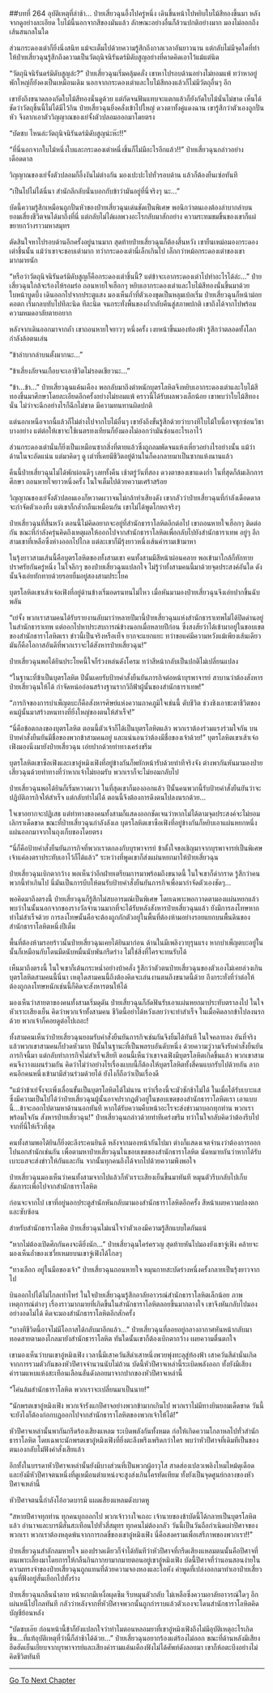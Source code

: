 ##บทที่ 264 อุบัติเหตุที่ล่าช้า...
ป๋ายเสี่ยวฉุนอึ้งไปครู่หนึ่ง เดินขึ้นหน้าไปหยิบใบไม้สีทองขึ้นมา หลังจากดูอย่างละเอียด ใบไม้นี้นอกจากสีของมันแล้ว ลักษณะอย่างอื่นก็ล้วนปกติอย่างมาก มองไม่ออกถึงเส้นสนกลในใด

ส่วนกระดองเต่าก็ยิ่งนิ่งสนิท แม้จะเต็มไปด้วยความรู้สึกถึงกาลเวลาอันยาวนาน แต่กลับไม่มีจุดใดที่ทำให้ป๋ายเสี่ยวฉุนรู้สึกถึงความเป็นวัตถุนิจนิรันดร์มิดับสูญอย่างที่คาดคิดเอาไว้แม้แต่นิด

“วัตถุนิจนิรันดร์มิดับสูญล่ะ?” ป๋ายเสี่ยวฉุนเริ่มคลุ้มคลั่ง เขาหาไปรอบด้านอย่างไม่ยอมแพ้ ทว่าหาอยู่พักใหญ่ก็ยังคงเป็นเหมือนเดิม นอกจากกระดองเต่าและใบไม้สีทองแล้วก็ไม่มีวัตถุอื่นๆ อีก

เขายังถึงขนาดลองกัดใบไม้สีทองนั่นดูด้วย แต่กัดจนฟันแทบจะแตกแล้วก็ยังกัดใบไม้นั่นไม่ขาด เห็นได้ชัดว่าวัตถุชิ้นนี้ไม่ได้มีไว้กิน ป๋ายเสี่ยวฉุนยิ่งคลั่งเข้าไปใหญ่ ดวงตาทั้งคู่แดงฉาน เขารู้สึกว่าตัวเองถูกปั่นหัว จึงลากเอาตัววิญญาณของเย่จั้งตัวปลอมออกมาโดยตรง

“บัดซบ ไหนล่ะวัตถุนิจนิรันดร์มิดับสูญน่ะห๊ะ!!”

“ที่นี่นอกจากใบไม้หนึ่งใบและกระดองเต่าหนึ่งชิ้นก็ไม่มีอะไรอีกแล้ว!!” ป๋ายเสี่ยวฉุนกล่าวอย่างเดือดดาล

วิญญาณของเย่จั้งตัวปลอมก็อึ้งงันไม่ต่างกัน มองเปะปะไปทั่วรอบด้าน แล้วก็ต้องยืนเซ่อทันที

“เป็นไปไม่ได้นี่นา สำนักลึกลับนั่นบอกกับข้าว่ามันอยู่ที่นี่จริงๆ นะ...”

บัดนี้ความรู้สึกเหมือนถูกปั่นหัวของป๋ายเสี่ยวฉุนเด่นชัดเป็นพิเศษ พอนึกว่าตนเองต้องลำบากลำบน ยอมเสี่ยงชีวิตจนได้มาถึงที่นี่ แต่กลับไม่ได้ผลพวงอะไรกลับมาสักอย่าง ความระทมขมขื่นของเขาก็แผ่ขยายกว้างราวมหาสมุทร

ตัดสินใจหาไปรอบด้านอีกครั้งอยู่นานมาก สุดท้ายป๋ายเสี่ยวฉุนก็ต้องสิ้นหวัง เขายืนเหม่อมองกระดองเต่าชิ้นนั้น แม้ว่าเขาจะชอบเต่ามาก ทว่ากระดองเต่านี่เล็กเกินไป เล็กกว่าหม้อกระดองเต่าของเขามากมายนัก

“หรือว่าวัตถุนิจนิรันดร์มิดับสูญก็คือกระดองเต่าชิ้นนี้? แต่ข้าจะเอากระดองเต่าไปทำอะไรได้ล่ะ...” ป๋ายเสี่ยวฉุนใกล้จะร้องไห้รอมร่อ ถอนหายใจเฮือกๆ หยิบเอากระดองเต่าและใบไม้สีทองนั่นขึ้นมาด้วยใบหน้าบูดบึ้ง เดินออกไปจากประตูแสง มองเห็นถ้ำที่ตัวเองขุดเป็นหลุมเบ้อเริ่ม ป๋ายเสี่ยวฉุนก็หน้าม่อยคอตก เริ่มกลบทับไปทีละนิด ทีละนิด จนกระทั่งพื้นของถ้ำกลับคืนสู่สภาพปกติ เขาถึงได้จากไปพร้อมความหมดอาลัยตายอยาก

หลังจากเดินออกมาจากถ้ำ เขาถอนหายใจยาวๆ หนึ่งครั้ง เงยหน้าขึ้นมองท้องฟ้า รู้สึกว่าตลอดทั้งโลกกำลังล้อตนเล่น

“ข้าลำบากลำบนตั้งมากนะ...”

“ข้าเสี่ยงภัยจนเกือบจะเอาชีวิตไม่รอดเชียวนะ...”

“ข้า...ข้า...” ป๋ายเสี่ยวฉุนแค้นเคือง พอกลับมาถึงตำหนักบุตรโลหิตจึงหยิบเอากระดองเต่าและใบไม้สีทองขึ้นมาศึกษาโดยละเอียดอีกครั้งอย่างไม่ยอมแพ้ คราวนี้ได้รับผลพวงเล็กน้อย เขาพบว่าใบไม้สีทองนั่น ไม่ว่าจะฉีกอย่างไรก็ฉีกไม่ขาด มีความทนทานผิดปกติ

แต่นอกเหนือจากนี้แล้วก็ไม่ต่างไปจากใบไม้อื่นๆ เขายังถึงขั้นรู้สึกด้วยว่าบางทีใบไม้ใบนี้อาจซุกซ่อนวิชาบางอย่าง แต่ต่อให้เขาจะใช้เนตรทงเทียนก็ยังมองไม่ออกว่ามันซ่อนอะไรเอาไว้

ส่วนกระดองเต่านั่นก็ยิ่งเป็นเหมือนซากสิ่งที่ตายแล้วซึ่งถูกลมพัดจนแห้งเหี่ยวอย่างไรอย่างนั้น แม้ว่าด้านในจะอัดแน่น แต่มาคิดๆ ดู เต่าที่เคยมีชีวิตอยู่ด้านในก็คงกลายมาเป็นซากแห้งนานแล้ว

คืนนี้ป๋ายเสี่ยวฉุนไม่ได้พักผ่อนดีๆ เลยทั้งคืน เช้าตรู่วันที่สอง ดวงตาของเขาแดงก่ำ ในที่สุดก็ล้มเลิกการศึกษา ถอนหายใจยาวหนึ่งครั้ง ในใจเต็มไปด้วยความเศร้าสร้อย

วิญญาณของเย่จั้งตัวปลอมเองก็หวาดผวาจนไม่กล้าทำเสียงดัง เขากลัวว่าป๋ายเสี่ยวฉุนที่กำลังเดือดดาลจะกำจัดตัวเองทิ้ง แต่เขาก็กล้ำกลืนเหมือนกัน เขาไม่ได้พูดโกหกจริงๆ

ป๋ายเสี่ยวฉุนที่สิ้นหวัง ตอนนี้ไม่คิดอยากจะอยู่ที่สำนักธาราโลหิตอีกต่อไป เขาถอนหายใจเฮือกๆ ติดต่อกัน ขณะที่กำลังครุ่นคิดถึงเหตุผลให้ออกไปจากสำนักธาราโลหิตเพื่อกลับไปยังสำนักธาราเทพ อยู่ๆ อีกสามเขาที่เหลือซึ่งห่างออกไปไกล แต่ละเขาก็มีรุ้งยาวหนึ่งเส้นคำรามเข้ามาหา

ในรุ้งยาวสามเส้นนี้คือบุตรโลหิตของทั้งสามเขา คนทั้งสามมีสีหน้าผ่อนคลาย พอเข้ามาใกล้ก็ทักทายปราศรัยกันครู่หนึ่ง ในใจลึกๆ ของป๋ายเสี่ยวฉุนแปลกใจ ไม่รู้ว่าทั้งสามคนนี้มาด้วยจุดประสงค์อันใด ดังนั้นจึงเอ่ยทักทายด้วยรอยยิ้มอยู่สองสามประโยค

บุตรโลหิตเขาเส้าเจ๋อเฟิงที่อยู่ด้านข้างเริ่มอดรนทนไม่ไหว เมื่อหันมามองป๋ายเสี่ยวฉุนจึงเอ่ยปากขึ้นฉับพลัน

“เย่จั้ง พวกเราสามคนได้รับรายงานลับมาว่าหลายปีมานี้ป๋ายเสี่ยวฉุนแห่งสำนักธาราเทพไม่ได้ปิดด่านอยู่ในสำนักธาราเทพ แต่ออกไปหาประสบการณ์ข้างนอกเมื่อหลายปีก่อน ซึ่งสงสัยว่าได้เข้ามาอยู่ในขอบเขตของสำนักธาราโลหิตเรา ข่าวนี้เป็นจริงหรือเท็จ ยากจะแยกแยะ ทว่าขอแค่มีความหวังแม้เพียงเส้นเดียว มันก็คือโอกาสอันดีที่พวกเราจะได้สังหารป๋ายเสี่ยวฉุน!”

ป๋ายเสี่ยวฉุนพอได้ยินประโยคนี้ใจก็ร่วงหล่นดังโครม ทว่าสีหน้ากลับเป็นปกติไม่เปลี่ยนแปลง

“ในฐานะที่ข้าเป็นบุตรโลหิต ปีนั้นเคยรับป้ายคำสั่งยืนยันภารกิจต่อหน้าบุรพาจารย์ สาบานว่าต้องสังหารป๋ายเสี่ยวฉุนให้ได้ กำจัดหน่ออ่อนสร้างฐานรากวิถีฟ้าผู้นั้นของสำนักธาราเทพ!”

“ภารกิจของการบำเพ็ญตบะก็คือสังหารศิษย์แห่งความภาคภูมิใจเช่นนี้ ดับชีวิต ช่วงชิงเอาชะตาชีวิตของคนผู้นั้นมาสร้างหนทางที่ยิ่งใหญ่ของตนให้สำเร็จ!”

“นี่คือข้อตกลงของบุตรโลหิต ตอนนี้ตัวเจ้าก็ได้เป็นบุตรโลหิตแล้ว พวกเราต้องร่วมแรงร่วมใจกัน บนป้ายคำสั่งยืนยันมีชื่อของพวกข้าสามคนอยู่ และแน่นอนว่าต้องมีชื่อของเจ้าด้วย!” บุตรโลหิตเขาเส้าเจ๋อเฟิงมองนิ่งมายังป๋ายเสี่ยวฉุน เอ่ยปากด้วยท่าทางเคร่งขรึม

บุตรโลหิตเขาซือเฟิงและเขาอู๋หมิงเฟิงที่อยู่ข้างกันก็พยักหน้ารับด้วยท่าทีจริงจัง ต่างพากันหันมามองป่ายเสี่ยวฉุนด้วยท่าทางที่ว่าหากเจ้าไม่ยอมรับ พวกเราก็จะไม่ยอมกลับไป

ป๋ายเสี่ยวฉุนพอได้ยินก็เริ่มหวาดผวา ในที่สุดเขาก็มองออกแล้ว ปีนั้นคนพวกนี้รับป้ายคำสั่งยืนยันว่าจะปฏิบัติภารกิจให้สำเร็จ แต่กลับทำไม่ได้ ตอนนี้จึงต้องการดึงตนไปลงนรกด้วย...

ใจเขาอยากจะปฏิเสธ แต่ท่าทางของคนทั้งสามก็แสดงออกชัดเจนว่าหากไม่ได้ตามจุดประสงค์จะไม่ยอมเลิกราเด็ดขาด ขณะที่ป๋ายเสี่ยวฉุนกำลังลังเล บุตรโลหิตเขาซือเฟิงที่อยู่ข้างกันก็หยิบเอาแผ่นหยกหนึ่งแผ่นออกมาจากในถุงเก็บของโดยตรง

“นี่ก็คือป้ายคำสั่งยืนยันภารกิจที่พวกเราตกลงกับบุรพาจารย์ ข้าตั้งใจขอเชิญมาจากบุรพาจารย์เป็นพิเศษ เจ้าแค่ลงตราประทับเอาไว้ก็ได้แล้ว” ระหว่างที่พูดเขาก็ส่งแผ่นหยกมาให้ป๋ายเสี่ยวฉุน

ป๋ายเสี่ยวฉุนเบิกตากว้าง พอเห็นว่าอีกฝ่ายเตรียมการมาพร้อมถึงขนาดนี้ ในใจเขาก็ด่ากราด รู้สึกว่าคนพวกนี้ทำเกินไป นี่มันเป็นการบีบให้ตนรับป้ายคำสั่งยืนยันภารกิจเพื่อมากำจัดตัวเองชัดๆ...

พอคิดมาถึงตรงนี้ ป๋ายเสี่ยวฉุนก็รู้สึกไม่สบอารมณ์เป็นพิเศษ โดยเฉพาะพอกวาดตามองแผ่นหยกแล้วพบว่าในนั้นนอกจากของรางวัลจำนวนมากที่จะได้รับหลังสังหารป๋ายเสี่ยวฉุนแล้ว ยังมีการลงโทษหากทำไม่สำเร็จด้วย การลงโทษนั้นคือจะต้องถูกกักตัวอยู่ในพื้นที่ต้องห้ามอย่างรอยแยกบนพื้นดินของสำนักธาราโลหิตหนึ่งปีเต็ม

พื้นที่ต้องห้ามรอยร้าวนั้นป๋ายเสี่ยวฉุนเคยได้ยินมาก่อน ด้านในมีเพลิงวายุรุนแรง หากบำเพ็ญตบะอยู่ในนั้นก็เหมือนกับโดนมีดนับหมื่นนับพันกรีดร่าง ไม่ใช่สิ่งที่ใครจะทนรับได้

เห็นมาถึงตรงนี้ ในใจเขาก็เต้นกระหน่ำอย่างบ้าคลั่ง รู้สึกว่าตัวตนป๋ายเสี่ยวฉุนของตัวเองไม่เคยล่วงเกินบุตรโลหิตสามคนนี้นี่นา เหตุใดสามคนนี้ถึงต้องคิดจะเล่นงานตนถึงขนาดนี้ด้วย ถึงกระทั่งที่ว่าต่อให้ต้องถูกลงโทษหนักเช่นนี้ก็คิดจะสังหารตนให้ได้

มองเห็นว่าสายตาของคนทั้งสามเริ่มดุดัน ป๋ายเสี่ยวฉุนก็กัดฟันรับเอาแผ่นหยกมาประทับตราลงไป ในใจหัวเราะเสียงเย็น คิดว่าพวกเจ้าทั้งสามคน ชีวิตนี้อย่าได้หวังเลยว่าจะทำสำเร็จ ในเมื่อคิดลากข้าไปลงนรกด้วย พวกเจ้าก็คอยดูต่อไปเถอะ!

ทั้งสามคนเห็นว่าป๋ายเสี่ยวฉุนยอมรับคำสั่งยืนยันภารกิจเช่นกันจึงยิ้มได้ทันที ในใจคลายลง อันที่จริงแล้วพวกเขาสามคนก็ปวดหัวมาก ปีนั้นในฐานะที่เป็นพลรบอันดับหนึ่ง ด้วยความวู่วามจึงรับคำสั่งยืนยันภารกิจนี้มา แต่กลับทำภารกิจไม่สำเร็จเสียที ตอนนี้เห็นว่าเขาจงเฟิงมีบุตรโลหิตเกิดขึ้นแล้ว พวกเขาสามคนจึงวางแผนร่วมกัน คิดว่าไม่ว่าอย่างไรเรื่องแบบนี้ก็ต้องให้บุตรโลหิตทั้งสี่คนแบกรับไปด้วยกัน ลากคนอีกคนหนึ่งเข้ามามีส่วนร่วมด้วยได้ ยังไงก็ถือว่าเป็นเรื่องดี

“แม้ว่าข้าเย่จั้งจะเพิ่งเลื่อนขั้นเป็นบุตรโลหิตได้ไม่นาน ทว่าเรื่องนี้จะมัวชักช้าไม่ได้ ในเมื่อได้รับเบาะแส ซึ่งมีความเป็นไปได้ว่าป๋ายเสี่ยวฉุนผู้นั้นอาจปรากฏตัวอยู่ในขอบเขตของสำนักธาราโลหิตเรา เอาแบบนี้...ข้าจะออกไปตามหาด้านนอกทันที หากได้รับความคืบหน้าอะไรจะส่งข่าวมาบอกทุกท่าน พวกเราพร้อมใจกัน สังหารป๋ายเสี่ยวฉุน!” ป๋ายเสี่ยวฉุนกล่าวด้วยท่าทีเคร่งขรึม ทว่าในใจกลับคิดว่าต้องรีบไปจากที่นี่ให้เร็วที่สุด

คนทั้งสามพอได้ยินก็ยิ่งตะลึงระคนยินดี หลังจากมองหน้ากันไปมา ต่างก็แสดงเจตจำนงว่าต้องการออกไปนอกสำนักเช่นกัน เพื่อตามหาป๋ายเสี่ยวฉุนในขอบเขตของสำนักธาราโลหิต นัดหมายกันว่าหากได้รับเบาะแสจะส่งข่าวให้กันและกัน จากนั้นทุกคนถึงได้จากไปด้วยความพึงพอใจ

ป๋ายเสี่ยวฉุนมองเห็นว่าคนทั้งสามจากไปแล้วก็หัวเราะเสียงเย็นขึ้นมาทันที หมุนตัวรีบกลับไปเก็บสัมภาระเพื่อไปจากสำนักธาราโลหิต

ก่อนจะจากไป เขาที่อยู่นอกประตูสำนักหันกลับมามองสำนักธาราโลหิตอีกครั้ง สีหน้าเผยความปลงตกและซับซ้อน

สำหรับสำนักธาราโลหิต ป๋ายเสี่ยวฉุนไม่แน่ใจว่าตัวเองมีความรู้สึกแบบใดกันแน่

“หากไม่ต้องเปิดศึกกันคงจะดียิ่งนัก...” ป๋ายเสี่ยวฉุนใคร่ครวญ สุดท้ายหันไปมองยังเขาจู่เฟิง คล้ายจะมองเห็นถ้ำของเซวี่ยเหมยบนเขาจู่เฟิงได้ไกลๆ

“ทางเลือก อยู่ในมือของเจ้า” ป๋ายเสี่ยวฉุนถอนหายใจ หมุนกายสะบัดร่างหนึ่งครั้งกลายเป็นรุ้งยาวจากไป

บินออกไปได้ไม่ไกลเท่าไหร่ ในใจป๋ายเสี่ยวฉุนรู้สึกอาลัยอาวรณ์สำนักธาราโลหิตเล็กน้อย ภาพเหตุการณ์ต่างๆ เรื่องราวมากมายที่เกิดขึ้นในสำนักธาราโลหิตลอยขึ้นมากลางใจ เขาจึงหันกลับไปมองอย่างอดไม่ได้ คิดจะมองสำนักธาราโลหิตอีกสักครั้ง

“บางทีชีวิตนี้อาจไม่มีโอกาสได้กลับมาอีกแล้ว...” ป๋ายเสี่ยวฉุนที่ลอยอยู่กลางอากาศหันหน้ากลับมา ทอดสายตามองไกลมายังสำนักธาราโลหิต ทันใดนั้นเขาก็ต้องเบิกตากว้าง เผยความตื่นตกใจ

เขามองเห็นว่าบนเขาอู๋หมิงเฟิง เวลานี้มีเสาควันสีดำเสาหนึ่งพวยพุ่งทะลุสู่ท้องฟ้า เสาควันสีดำนั่นเกิดจากการรวมตัวกันของหัวปีศาจจำนวนนับไม่ถ้วน บัดนี้หัวปีศาจเหล่านี้ระเบิดพลังออก ทั้งยังมีเสียงคำรามแหบแห้งสะเทือนเลือนลั่นดังลอยมาจากปากของหัวปีศาจเหล่านี้

“โค่นล้มสำนักธาราโลหิต พวกเราจะเปลี่ยนมาเป็นนาย!”

“นักพรตเขาอู๋หมิงเฟิง พวกเจ้ารังแกปีศาจอย่างพวกข้ามากเกินไป พวกเราไม่มีทางยินยอมเด็ดขาด วันนี้จะยังไงก็ต้องก่อกบฏออกไปจากสำนักธาราโลหิตของพวกเจ้าให้ได้!”

หัวปีศาจเหล่านั้นพากันกรีดร้องเสียงแหลม ระเบิดพลังกันทั้งหมด ก่อให้เกิดความโกลาหลไปทั่วสำนักธาราโลหิต โดยเฉพาะนักพรตเขาอู๋หมิงเฟิงที่ยิ่งตะลึงพรึงเพริดกว่าใคร พบว่าหัวปีศาจที่เดิมทีเป็นของตนเองกลับไม่ฟังคำสั่งเสียแล้ว

อีกทั้งในบรรดาหัวปีศาจเหล่านั้นยังมีบางส่วนที่เป็นพวกผู้อาวุโส สาดส่องเปลวเพลิงโหมไหม้ดุเดือด และยังมีหัวปีศาจตนหนึ่งที่ดูเหมือนตำแหน่งจะสูงส่งเกินใครทัดเทียม ทั้งยังเป็นจุดศูนย์กลางของหัวปีศาจเหล่านี้

หัวปีศาจตนนี้กำลังโอ้อวดบารมี แผดเสียงแหลมดังบาดหู

“สหายปีศาจทุกท่าน ทุกคนบุกออกไป พวกเจ้าวางใจเถอะ เจ้านายของข้าบัดนี้ได้กลายเป็นบุตรโลหิตแล้ว อำนาจและบารมีสั่นสะเทือนไปทั่วสี่สมุทร ทุกคนไม่ต้องกลัว วันนี้เป็นวันถือกำเนิดเผ่าปีศาจของพวกเรา พวกเราต้องหลุดพ้นจากการกดขี่ของเขาอู๋หมิงเฟิง นี่คือสงครามเพื่อเสรีภาพของพวกเรา!!”

ป๋ายเสี่ยวฉุนสำลักลมหายใจ มองปราดเดียวก็จำได้ทันทีว่าหัวปีศาจที่กรีดเสียงแหลมตนนั้นคือปีศาจที่ตนเพาะเลี้ยงมาโดยการให้กลืนกินกากยามากมายตอนอยู่เขาอู๋หมิงเฟิง บัดนี้ปีศาจที่ว่านอนสอนง่ายในความทรงจำของป๋ายเสี่ยวฉุนถูกแทนที่ด้วยความจองหองและโอหัง คำพูดที่เปล่งออกมาทำเอาป๋ายเสี่ยวฉุนที่ฟังอยู่สั่นเยือกไปทั้งร่าง

ป๋ายเสี่ยวฉุนกลืนน้ำลาย หน้าผากมีเหงื่อผุดซึม รีบหมุนตัวกลับ ไม่เหลือซึ่งความอาลัยอาวรณ์ใดๆ อีก เผ่นหนีไปไกลทันที กลัวว่าหลังจากที่หัวปีศาจพวกนั้นถูกกำราบแล้วตัวเองจะโดนสำนักธาราโลหิตคิดบัญชีย้อนหลัง

“บัดซบเอ๊ย ก่อนหน้านี้ข้าก็ยังแปลกใจว่าทำไมตอนหลอมยาที่เขาอู๋หมิงเฟิงถึงไม่มีอุบัติเหตุอะไรเกิดขึ้น...ที่แท้อุบัติเหตุที่ว่านี้ก็ล่าช้าได้ด้วย...” ป๋ายเสี่ยวฉุนอยากร้องแต่ร้องไม่ออก ขณะที่ด้านหลังมีเสียงฮึดฮัดเย็นเยียบจากบุรพาจารย์และเสียงคำรามแค้นเคืองฟังไม่ได้ศัพท์ดังลอยมา เขาก็ห้อตะบึงอย่างไม่คิดชีวิตทันที



------


[Go To Next Chapter]( ./82.md)